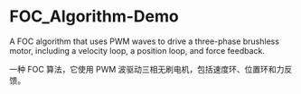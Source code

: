 # FOC_Algorithm-Demo
A FOC algorithm that uses PWM waves to drive a three-phase brushless motor, including a velocity loop, a position loop, and force feedback.

一种 FOC 算法，它使用 PWM 波驱动三相无刷电机，包括速度环、位置环和力反馈。
